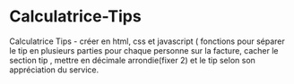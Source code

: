 # Calculatrice-Tips
Calculatrice Tips - créer en  html, css et javascript ( fonctions pour séparer le tip en plusieurs parties pour chaque personne sur la facture, cacher le section tip , mettre en décimale arrondie(fixer 2) et le tip selon son appréciation du service.
